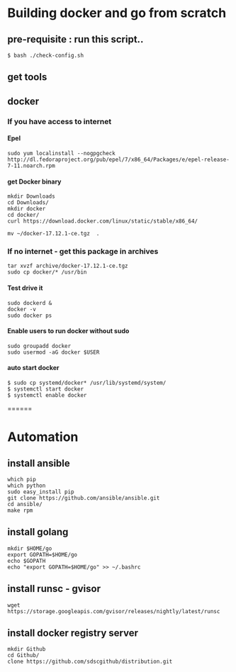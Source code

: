# Building docker and go from scratch

## pre-requisite : run this script..
```
$ bash ./check-config.sh

```


## get tools



## docker 


### If you have access to internet

#### Epel

```
sudo yum localinstall --nogpgcheck http://dl.fedoraproject.org/pub/epel/7/x86_64/Packages/e/epel-release-7-11.noarch.rpm

```

#### get Docker binary

```
mkdir Downloads
cd Downloads/
mkdir docker
cd docker/
curl https://download.docker.com/linux/static/stable/x86_64/

mv ~/docker-17.12.1-ce.tgz  .

```

### If no internet - get this package in archives

```
tar xvzf archive/docker-17.12.1-ce.tgz
sudo cp docker/* /usr/bin

```
#### Test drive it
```
sudo dockerd &
docker -v
sudo docker ps
```

#### Enable users to run docker without sudo 

```
sudo groupadd docker
sudo usermod -aG docker $USER

```
#### auto start docker

```
$ sudo cp systemd/docker* /usr/lib/systemd/system/
$ systemctl start docker
$ systemctl enable docker
```

======
# Automation

## install ansible

```
which pip
which python
sudo easy_install pip
git clone https://github.com/ansible/ansible.git
cd ansible/
make rpm

```

## install golang

```
mkdir $HOME/go
export GOPATH=$HOME/go
echo $GOPATH
echo "export GOPATH=$HOME/go" >> ~/.bashrc

```

## install runsc - gvisor

```
wget https://storage.googleapis.com/gvisor/releases/nightly/latest/runsc

```

## install docker registry server

```
mkdir Github
cd Github/
clone https://github.com/sdscgithub/distribution.git

```
